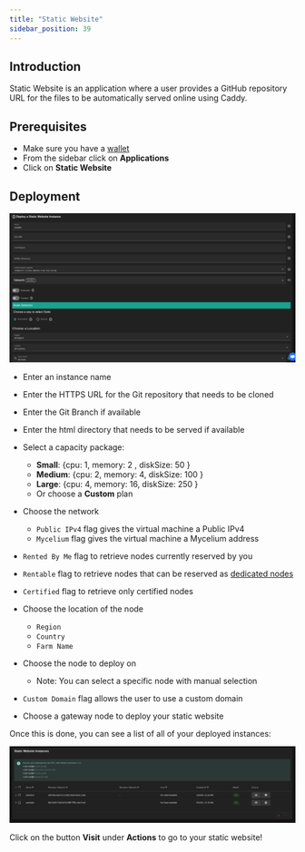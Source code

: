 ```yaml
---
title: "Static Website"
sidebar_position: 39
---
```




## Introduction

Static Website is an application where a user provides a GitHub repository URL for the files to be automatically served online using Caddy.

## Prerequisites

- Make sure you have a [wallet](../../wallet_connector)
- From the sidebar click on **Applications**
- Click on **Static Website**

## Deployment

![](./img/staticwebsite.png)

- Enter an instance name

- Enter the HTTPS URL for the Git repository that needs to be cloned

- Enter the Git Branch if available

- Enter the html directory that needs to be served if available

- Select a capacity package:

  - **Small**: \{cpu: 1, memory: 2 , diskSize: 50 \}
  - **Medium**: \{cpu: 2, memory: 4, diskSize: 100 \}
  - **Large**: \{cpu: 4, memory: 16, diskSize: 250 \}
  - Or choose a **Custom** plan
- Choose the network
   - `Public IPv4` flag gives the virtual machine a Public IPv4
   - `Mycelium` flag gives the virtual machine a Mycelium address
- `Rented By Me` flag to retrieve nodes currently reserved by you
- `Rentable` flag to retrieve nodes that can be reserved as [dedicated nodes](../node_finder#dedicated-nodes)
- `Certified` flag to retrieve only certified nodes
- Choose the location of the node
  - `Region`
  - `Country`
  - `Farm Name`
- Choose the node to deploy on
  - Note: You can select a specific node with manual selection
- `Custom Domain` flag allows the user to use a custom domain
- Choose a gateway node to deploy your static website

Once this is done, you can see a list of all of your deployed instances:

![](./img/staticwebsite_list.png)

Click on the button **Visit** under **Actions** to go to your static website!
